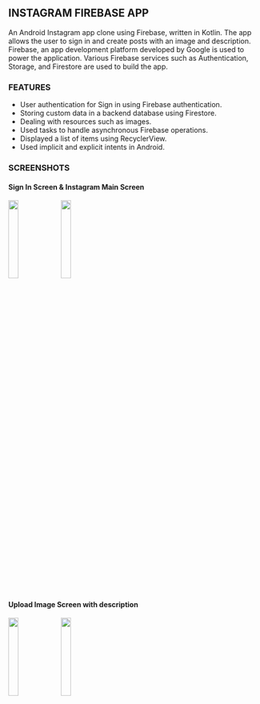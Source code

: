 ## INSTAGRAM FIREBASE APP

An Android Instagram app clone using Firebase, written in Kotlin. 
The app allows the user to sign in and create posts with an image and description. 
Firebase, an app development platform developed by Google is used to power the application. 
Various Firebase services such as Authentication, Storage, and Firestore are used to build the app.

### FEATURES

  *	User authentication for Sign in using Firebase authentication.
  *	Storing custom data in a backend database using Firestore.
  *	Dealing with resources such as images.
  *	Used tasks to handle asynchronous Firebase operations.
  * Displayed a list of items using RecyclerView.
  *	Used implicit and explicit intents in Android.
  
 ### SCREENSHOTS
  
 #### Sign In Screen & Instagram Main Screen 
 
<img src ="https://user-images.githubusercontent.com/55605130/134970890-0a35a4c3-cfe5-472d-86f2-5ba920d256b6.jpg" width=20% height= 20%>                     <img src ="https://user-images.githubusercontent.com/55605130/134971528-957941f0-c70a-4cb8-ab99-e0646d8d7bab.jpg" width=20% height= 20%>      


 #### Upload Image Screen with description
 
<img src ="https://user-images.githubusercontent.com/55605130/134971693-67b9bde4-88c2-45c8-81cc-d179472b48fc.jpg" width=20% height= 20%>                     <img src ="https://user-images.githubusercontent.com/55605130/134971846-5430e4de-9f75-492a-a722-42a56253ea1c.jpg" width=20% height= 20%> 
  
  
